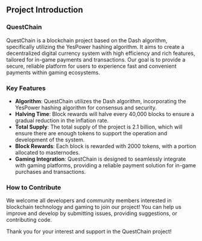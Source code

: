 ## Project Introduction

### QuestChain

QuestChain is a blockchain project based on the Dash algorithm, specifically utilizing the YesPower hashing algorithm. It aims to create a decentralized digital currency system with high efficiency and rich features, tailored for in-game payments and transactions. Our goal is to provide a secure, reliable platform for users to experience fast and convenient payments within gaming ecosystems.

### Key Features

- **Algorithm**: QuestChain utilizes the Dash algorithm, incorporating the YesPower hashing algorithm for consensus and security.
- **Halving Time**: Block rewards will halve every 40,000 blocks to ensure a gradual reduction in the inflation rate.
- **Total Supply**: The total supply of the project is 2.1 billion, which will ensure there are enough tokens to support the operation and development of the system.
- **Block Rewards**: Each block is rewarded with 2000 tokens, with a portion allocated to masternodes.
- **Gaming Integration**: QuestChain is designed to seamlessly integrate with gaming platforms, providing a reliable payment solution for in-game purchases and transactions.

### How to Contribute

We welcome all developers and community members interested in blockchain technology and gaming to join our project! You can help us improve and develop by submitting issues, providing suggestions, or contributing code.

Thank you for your interest and support in the QuestChain project!
